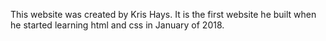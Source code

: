 This website was created by Kris Hays.
It is the first website he built when he started learning html and css in January of 2018.
